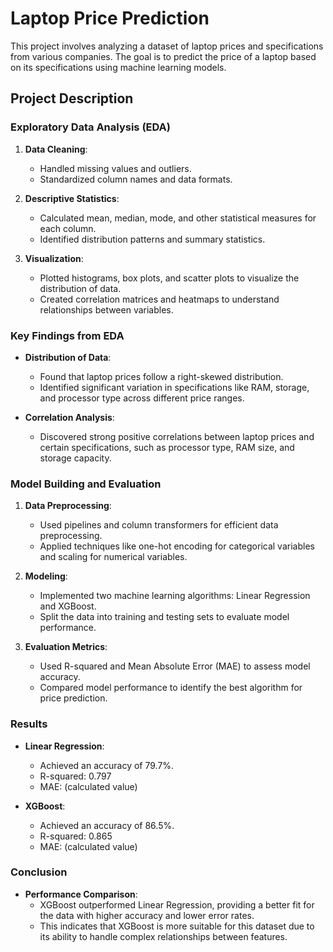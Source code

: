 # Laptop Price Prediction

This project involves analyzing a dataset of laptop prices and specifications from various companies. The goal is to predict the price of a laptop based on its specifications using machine learning models.

## Project Description

### Exploratory Data Analysis (EDA)

1. **Data Cleaning**:
    - Handled missing values and outliers.
    - Standardized column names and data formats.

2. **Descriptive Statistics**:
    - Calculated mean, median, mode, and other statistical measures for each column.
    - Identified distribution patterns and summary statistics.

3. **Visualization**:
    - Plotted histograms, box plots, and scatter plots to visualize the distribution of data.
    - Created correlation matrices and heatmaps to understand relationships between variables.

### Key Findings from EDA

- **Distribution of Data**:
    - Found that laptop prices follow a right-skewed distribution.
    - Identified significant variation in specifications like RAM, storage, and processor type across different price ranges.

- **Correlation Analysis**:
    - Discovered strong positive correlations between laptop prices and certain specifications, such as processor type, RAM size, and storage capacity.

### Model Building and Evaluation

1. **Data Preprocessing**:
    - Used pipelines and column transformers for efficient data preprocessing.
    - Applied techniques like one-hot encoding for categorical variables and scaling for numerical variables.

2. **Modeling**:
    - Implemented two machine learning algorithms: Linear Regression and XGBoost.
    - Split the data into training and testing sets to evaluate model performance.

3. **Evaluation Metrics**:
    - Used R-squared and Mean Absolute Error (MAE) to assess model accuracy.
    - Compared model performance to identify the best algorithm for price prediction.

### Results

- **Linear Regression**:
    - Achieved an accuracy of 79.7%.
    - R-squared: 0.797
    - MAE: (calculated value)

- **XGBoost**:
    - Achieved an accuracy of 86.5%.
    - R-squared: 0.865
    - MAE: (calculated value)

### Conclusion

- **Performance Comparison**:
    - XGBoost outperformed Linear Regression, providing a better fit for the data with higher accuracy and lower error rates.
    - This indicates that XGBoost is more suitable for this dataset due to its ability to handle complex relationships between features.
